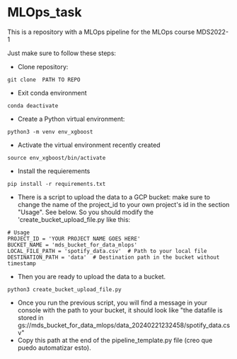 # MLOps_task
This is a repository with a MLOps pipeline for the MLOps course MDS2022-1

Just make sure to follow these steps: 

 - Clone repository:
```
git clone  PATH TO REPO
```
 - Exit conda environment
```
conda deactivate
```
 - Create a Python virtual environment:
```
python3 -m venv env_xgboost
```
- Activate the virtual environment recently created
```
source env_xgboost/bin/activate
```
- Install the requierements
```
pip install -r requirements.txt
```
 - There is a script to upload the data to a GCP bucket: make sure to change the name of the project_id to your own project's id in the section "Usage". See below. So you should modify the 'create_bucket_upload_file.py like this:
```
# Usage
PROJECT_ID = 'YOUR PROJECT NAME GOES HERE'
BUCKET_NAME = 'mds_bucket_for_data_mlops'
LOCAL_FILE_PATH = 'spotify_data.csv'  # Path to your local file
DESTINATION_PATH = 'data'  # Destination path in the bucket without timestamp
```
- Then you are ready to upload the data to a bucket. 
```
python3 create_bucket_upload_file.py
```
- Once you run the previous script, you will find a message in your console with the path to your bucket, it should look like "the datafile is stored in gs://mds_bucket_for_data_mlops/data_20240221232458/spotify_data.csv"
- Copy this path at the end of the pipeline_template.py file (creo que puedo automatizar esto). 
